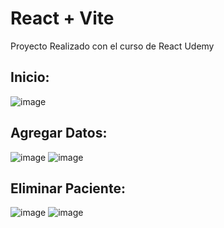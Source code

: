 # React + Vite
Proyecto Realizado con el curso de React Udemy

<h2>Inicio:</h2>

![image](https://github.com/AlexisRodriguez4207/AdministradorPacientes/assets/76824745/b60ef666-b493-4c22-bc4d-e106b8176ef2)

<h2>Agregar Datos:</h2>

![image](https://github.com/AlexisRodriguez4207/AdministradorPacientes/assets/76824745/d6b75d30-99e6-4257-b416-2efdc8df5832)
![image](https://github.com/AlexisRodriguez4207/AdministradorPacientes/assets/76824745/7275c142-b518-4608-9939-eac24fbce53a)

<h2>Eliminar Paciente:</h2>

![image](https://github.com/AlexisRodriguez4207/AdministradorPacientes/assets/76824745/5c65d468-e8a2-4691-a899-d8565682851e)
![image](https://github.com/AlexisRodriguez4207/AdministradorPacientes/assets/76824745/a8091595-1248-41c0-823a-998215301b82)
